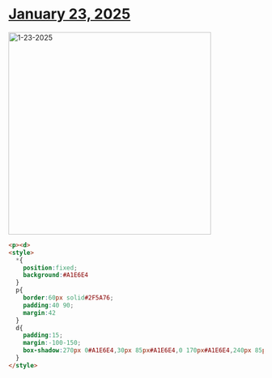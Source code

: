 # [January 23, 2025](https://cssbattle.dev/play/Yho8RtBZB9XFM4O2hSQq)

<img src="https://firebasestorage.googleapis.com/v0/b/cssbattleapp.appspot.com/o/user%2Fe6YbeBahWNPT7VpE2rE2p85byxa2%2Ftargets%2Ftarget_yGmmTbI@2x.png?alt=media" width="400" alt="1-23-2025" />

```html
<p><d>
<style>
  *{
    position:fixed;
    background:#A1E6E4
  }
  p{
    border:60px solid#2F5A76;
    padding:40 90;
    margin:42
  }
  d{
    padding:15;
    margin:-100-150;
    box-shadow:270px 0#A1E6E4,30px 85px#A1E6E4,0 170px#A1E6E4,240px 85px#A1E6E4,270px 170px#A1E6E4
  }
</style>
```
